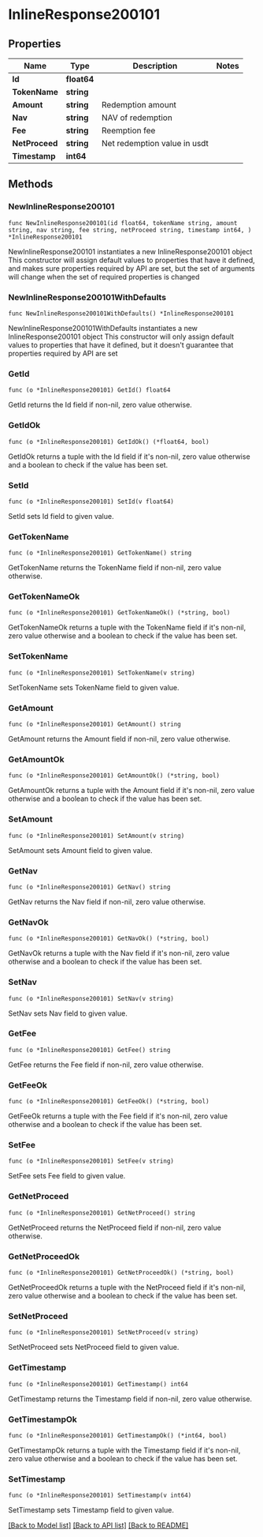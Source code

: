 # InlineResponse200101

## Properties

Name | Type | Description | Notes
------------ | ------------- | ------------- | -------------
**Id** | **float64** |  | 
**TokenName** | **string** |  | 
**Amount** | **string** | Redemption amount | 
**Nav** | **string** | NAV of redemption | 
**Fee** | **string** | Reemption fee | 
**NetProceed** | **string** | Net redemption value in usdt | 
**Timestamp** | **int64** |  | 

## Methods

### NewInlineResponse200101

`func NewInlineResponse200101(id float64, tokenName string, amount string, nav string, fee string, netProceed string, timestamp int64, ) *InlineResponse200101`

NewInlineResponse200101 instantiates a new InlineResponse200101 object
This constructor will assign default values to properties that have it defined,
and makes sure properties required by API are set, but the set of arguments
will change when the set of required properties is changed

### NewInlineResponse200101WithDefaults

`func NewInlineResponse200101WithDefaults() *InlineResponse200101`

NewInlineResponse200101WithDefaults instantiates a new InlineResponse200101 object
This constructor will only assign default values to properties that have it defined,
but it doesn't guarantee that properties required by API are set

### GetId

`func (o *InlineResponse200101) GetId() float64`

GetId returns the Id field if non-nil, zero value otherwise.

### GetIdOk

`func (o *InlineResponse200101) GetIdOk() (*float64, bool)`

GetIdOk returns a tuple with the Id field if it's non-nil, zero value otherwise
and a boolean to check if the value has been set.

### SetId

`func (o *InlineResponse200101) SetId(v float64)`

SetId sets Id field to given value.


### GetTokenName

`func (o *InlineResponse200101) GetTokenName() string`

GetTokenName returns the TokenName field if non-nil, zero value otherwise.

### GetTokenNameOk

`func (o *InlineResponse200101) GetTokenNameOk() (*string, bool)`

GetTokenNameOk returns a tuple with the TokenName field if it's non-nil, zero value otherwise
and a boolean to check if the value has been set.

### SetTokenName

`func (o *InlineResponse200101) SetTokenName(v string)`

SetTokenName sets TokenName field to given value.


### GetAmount

`func (o *InlineResponse200101) GetAmount() string`

GetAmount returns the Amount field if non-nil, zero value otherwise.

### GetAmountOk

`func (o *InlineResponse200101) GetAmountOk() (*string, bool)`

GetAmountOk returns a tuple with the Amount field if it's non-nil, zero value otherwise
and a boolean to check if the value has been set.

### SetAmount

`func (o *InlineResponse200101) SetAmount(v string)`

SetAmount sets Amount field to given value.


### GetNav

`func (o *InlineResponse200101) GetNav() string`

GetNav returns the Nav field if non-nil, zero value otherwise.

### GetNavOk

`func (o *InlineResponse200101) GetNavOk() (*string, bool)`

GetNavOk returns a tuple with the Nav field if it's non-nil, zero value otherwise
and a boolean to check if the value has been set.

### SetNav

`func (o *InlineResponse200101) SetNav(v string)`

SetNav sets Nav field to given value.


### GetFee

`func (o *InlineResponse200101) GetFee() string`

GetFee returns the Fee field if non-nil, zero value otherwise.

### GetFeeOk

`func (o *InlineResponse200101) GetFeeOk() (*string, bool)`

GetFeeOk returns a tuple with the Fee field if it's non-nil, zero value otherwise
and a boolean to check if the value has been set.

### SetFee

`func (o *InlineResponse200101) SetFee(v string)`

SetFee sets Fee field to given value.


### GetNetProceed

`func (o *InlineResponse200101) GetNetProceed() string`

GetNetProceed returns the NetProceed field if non-nil, zero value otherwise.

### GetNetProceedOk

`func (o *InlineResponse200101) GetNetProceedOk() (*string, bool)`

GetNetProceedOk returns a tuple with the NetProceed field if it's non-nil, zero value otherwise
and a boolean to check if the value has been set.

### SetNetProceed

`func (o *InlineResponse200101) SetNetProceed(v string)`

SetNetProceed sets NetProceed field to given value.


### GetTimestamp

`func (o *InlineResponse200101) GetTimestamp() int64`

GetTimestamp returns the Timestamp field if non-nil, zero value otherwise.

### GetTimestampOk

`func (o *InlineResponse200101) GetTimestampOk() (*int64, bool)`

GetTimestampOk returns a tuple with the Timestamp field if it's non-nil, zero value otherwise
and a boolean to check if the value has been set.

### SetTimestamp

`func (o *InlineResponse200101) SetTimestamp(v int64)`

SetTimestamp sets Timestamp field to given value.



[[Back to Model list]](../README.md#documentation-for-models) [[Back to API list]](../README.md#documentation-for-api-endpoints) [[Back to README]](../README.md)


